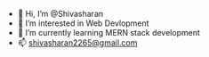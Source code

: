 - 👋 Hi, I’m @Shivasharan
- 👀 I’m interested in Web Devlopment
- 🌱 I’m currently learning MERN stack development
- 📫 shivasharan2265@gmail.com


<!---
Shivasharan2265/Shivasharan2265 is a ✨ special ✨ repository because its `README.md` (this file) appears on your GitHub profile.
You can click the Preview link to take a look at your changes.
--->
